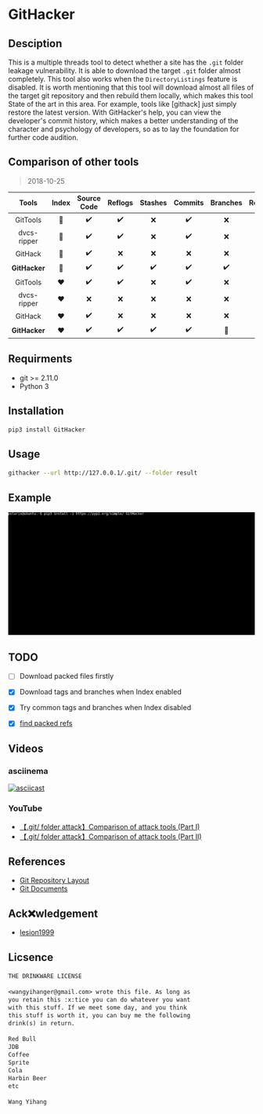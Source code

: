 # GitHacker

## Desciption

This is a multiple threads tool to detect whether a site has the `.git` folder 
leakage vulnerability. It is able to download the target `.git` folder almost 
completely. This tool also works when the `DirectoryListings` feature is 
disabled. It is worth mentioning that this tool will download almost all files 
of the target git repository and then rebuild them locally, which makes this 
tool State of the art in this area. For example, tools like [githack] just 
simply restore the latest version. With GitHacker's help, you can view the 
developer's commit history, which makes a better understanding of the character 
and psychology of developers, so as to lay the foundation for further code 
audition.

## Comparison of other tools

> 2018-10-25

|    Tools    |     Index     |    Source Code     |      Reflogs       |      Stashes       |      Commits       |      Branches      |      Remotes       |        Tags        |
| :---------: | :-----------: | :----------------: | :----------------: | :----------------: | :----------------: | :----------------: | :----------------: | :----------------: |
|  GitTools   | :green_heart: | :heavy_check_mark: | :heavy_check_mark: |        :x:         | :heavy_check_mark: |        :x:         | :heavy_check_mark: |        :x:         |
| dvcs-ripper | :green_heart: | :heavy_check_mark: | :heavy_check_mark: |        :x:         | :heavy_check_mark: |        :x:         | :heavy_check_mark: |        :x:         |
|   GitHack   | :green_heart: | :heavy_check_mark: |        :x:         |        :x:         |        :x:         |        :x:         |        :x:         |        :x:         |
|  **GitHacker**  | :green_heart: | :heavy_check_mark: | :heavy_check_mark: | :heavy_check_mark: | :heavy_check_mark: | :heavy_check_mark: | :heavy_check_mark: | :heavy_check_mark: |
|  GitTools   |    :heart:    | :heavy_check_mark: | :heavy_check_mark: |        :x:         | :heavy_check_mark: |        :x:         | :heavy_check_mark: |        :x:         |
| dvcs-ripper |    :heart:    |        :x:         |        :x:         |        :x:         |        :x:         |        :x:         |        :x:         |        :x:         |
|   GitHack   |    :heart:    | :heavy_check_mark: |        :x:         |        :x:         |        :x:         |        :x:         |        :x:         |        :x:         |
|  **GitHacker**  |    :heart:    | :heavy_check_mark: | :heavy_check_mark: | :heavy_check_mark: | :heavy_check_mark: |      :muscle:      | :heavy_check_mark: |      :muscle:      |

## Requirments

* git >= 2.11.0
* Python 3

## Installation

```
pip3 install GitHacker
```

## Usage

```bash
githacker --url http://127.0.0.1/.git/ --folder result
```

## Example

![Demo](./figure/demo.gif)

## TODO

- [ ] Download packed files firstly
- [x] Download tags and branches when Index enabled
- [x] Try common tags and branches when Index disabled
- [x] [find packed refs](https://github.com/WangYihang/GitHacker/issues/1#issuecomment-487135667)


## Videos
### asciinema

[![asciicast](https://asciinema.org/a/xgRmZ9dNvzhe3T2XRYDJe15Rj.png)](https://asciinema.org/a/xgRmZ9dNvzhe3T2XRYDJe15Rj)

### YouTube
* [【.git/ folder attack】Comparison of attack tools (Part I)](https://www.youtube.com/watch?v=Bs3QpVGf2uk)
* [【.git/ folder attack】Comparison of attack tools (Part II)](https://www.youtube.com/watch?v=Xzg4kQt4qEo)

## References

* [Git Repository Layout](https://mirrors.edge.kernel.org/pub/software/scm/git/docs/gitrepository-layout.html)
* [Git Documents](https://git-scm.com/docs)

## Ack:x:wledgement
- [lesion1999](https://github.com/lesion1999)

## Licsence
```
THE DRINKWARE LICENSE

<wangyihanger@gmail.com> wrote this file. As long as 
you retain this :x:tice you can do whatever you want 
with this stuff. If we meet some day, and you think 
this stuff is worth it, you can buy me the following
drink(s) in return.

Red Bull
JDB
Coffee
Sprite
Cola
Harbin Beer
etc

Wang Yihang
```
